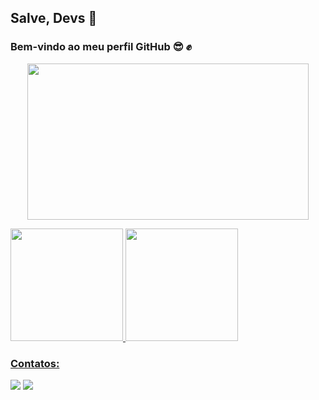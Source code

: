 ## Salve, Devs 👋
### Bem-vindo ao meu perfil GitHub  :sunglasses: :fist: 
 <p align="center">
<img src="https://c.tenor.com/j8m4rwG-sFkAAAAj/batman.gif" width="450" height="250"/>
</p> 

 
 <div>
<a href="https://github.com/KelytonSantos">
<img height="180em" src="https://github-readme-stats.vercel.app/api/top-langs/?username=KelytonSantos&layout=compact&langs_count=7&theme=dracula"/>
<img height="180em" src="https://github-readme-stats.vercel.app/api?username=KelytonSantos&show_icons=true&theme=dracula&include_all_commits=true&count_private=true"/>
</div>



### Contatos:

<div>
<a href = "mailto:kelytonlucas@gmail.com"><img src="https://img.shields.io/badge/Gmail-D14836?style=for-the-badge&logo=gmail&logoColor=white" target="_blank"></a>
<a href="https://www.linkedin.com/in/kelyton-lucas-4a892a1b6/" target="_blank"><img src="https://img.shields.io/badge/-LinkedIn-%230077B5?style=for-the-badge&logo=linkedin&logoColor=white" target="_blank"></a>   
</div>






 

 
 
 

